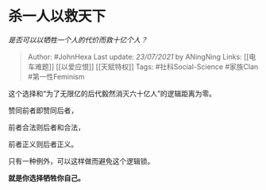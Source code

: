 # 杀一人以救天下
*是否可以以牺牲一个人的代价而救十亿个人？*

> Author: #JohnHexa
Last update: *23/07/2021* by ANingNing
Links: [[电车难题]] [[以爱应恨]] [[天赋特权]]
Tags:  #社科Social-Science #家族Clan #第一性Feminism



这个选择和“为了无限亿的后代毅然消灭六十亿人”的逻辑距离为零。

赞同前者即赞同后者，

前者合法则后者和合法，

前者正义则后者正义。

  


只有一种例外，可以这样做而避免这个逻辑锁。

 


**就是你选择牺牲你自己。**



